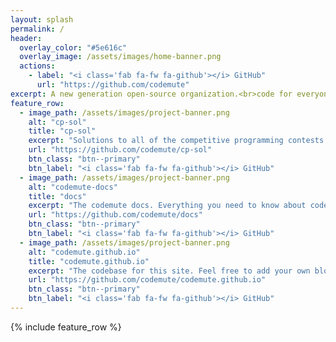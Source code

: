```yaml
---
layout: splash
permalink: /
header:
  overlay_color: "#5e616c"
  overlay_image: /assets/images/home-banner.png
  actions:
    - label: "<i class='fab fa-fw fa-github'></i> GitHub"
      url: "https://github.com/codemute"
excerpt: A new generation open-source organization.<br>code for everyone.<br />
feature_row:
  - image_path: /assets/images/project-banner.png
    alt: "cp-sol"
    title: "cp-sol"
    excerpt: "Solutions to all of the competitive programming contests in one repository."
    url: "https://github.com/codemute/cp-sol"
    btn_class: "btn--primary"
    btn_label: "<i class='fab fa-fw fa-github'></i> GitHub"
  - image_path: /assets/images/project-banner.png
    alt: "codemute-docs"
    title: "docs"
    excerpt: "The codemute docs. Everything you need to know about codemute."
    url: "https://github.com/codemute/docs"
    btn_class: "btn--primary"
    btn_label: "<i class='fab fa-fw fa-github'></i> GitHub"
  - image_path: /assets/images/project-banner.png
    alt: "codemute.github.io"
    title: "codemute.github.io"
    excerpt: "The codebase for this site. Feel free to add your own blog posts."
    url: "https://github.com/codemute/codemute.github.io"
    btn_class: "btn--primary"
    btn_label: "<i class='fab fa-fw fa-github'></i> GitHub"      
---
```


{% include feature_row %}
